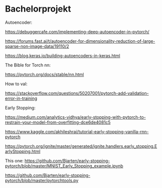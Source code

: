 # Bachelorprojekt
Autoencoder:
  
  https://debuggercafe.com/implementing-deep-autoencoder-in-pytorch/
 
 https://forums.fast.ai/t/autoencoder-for-dimensionality-reduction-of-large-sparse-non-image-data/19110/2
 
 https://blog.keras.io/building-autoencoders-in-keras.html
 
 The Bible for Torch nn:
 
 https://pytorch.org/docs/stable/nn.html
 
 How to val:
 
 https://stackoverflow.com/questions/50207001/pytorch-add-validation-error-in-training

Early Stopping:

https://medium.com/analytics-vidhya/early-stopping-with-pytorch-to-restrain-your-model-from-overfitting-dce6de4081c5

https://www.kaggle.com/akhileshrai/tutorial-early-stopping-vanilla-rnn-pytorch

https://pytorch.org/ignite/master/generated/ignite.handlers.early_stopping.EarlyStopping.html

This one: https://github.com/Bjarten/early-stopping-pytorch/blob/master/MNIST_Early_Stopping_example.ipynb

https://github.com/Bjarten/early-stopping-pytorch/blob/master/pytorchtools.py
